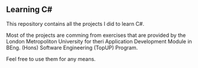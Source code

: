 ## Learning C# 
This repository contains all the projects I did to learn C#.

Most of the projects are comming from exercises that are provided by the London Metropoliton University for theri Application Development Module in BEng. (Hons) Software Engineering (TopUP) Program.

Feel free to use them for any means. 